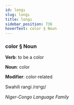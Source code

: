 ```yaml
---
id: longı
slug: longı
title: longı
sidebar_position: 736
hoverText: color § Noun
---
```


### color § Noun

**Verb**: to be a color

**Noun**: color

**Modifier**: color-related

Swahili rangi /ɾɑᵑɡɪ/

*Niger-Congo Language Family*